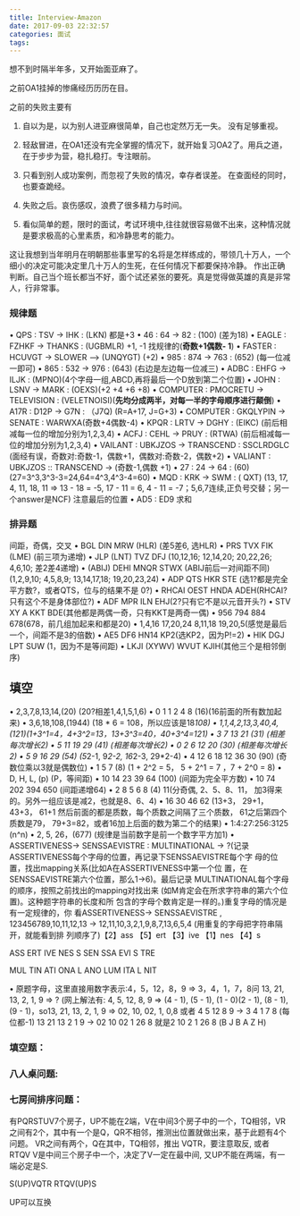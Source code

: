 ```yaml
---
title: Interview-Amazon
date: 2017-09-03 22:32:57
categories: 面试
tags:
---
```


想不到时隔半年多，又开始面亚麻了。

之前OA1挂掉的惨痛经历历历在目。

之前的失败主要有
1. 自以为是，以为别人进亚麻很简单，自己也定然万无一失。 没有足够重视。

2. 轻敌冒进，在OA1还没有完全掌握的情况下，就开始复习OA2了。用兵之道，在于步步为营，稳扎稳打。专注眼前。

3. 只看到别人成功案例，而忽视了失败的情况，幸存者误差。 在查面经的同时，也要查跪经。

4. 失败之后。哀伤感叹，浪费了很多精力与时间。

5. 看似简单的题，限时的面试，考试环境中,往往就很容易做不出来，这种情况就是要求极高的心里素质，和冷静思考的能力。

这让我想到当年明月在明朝那些事里写的名将是怎样练成的，带领几十万人，一个细小的决定可能决定里几十万人的生死，在任何情况下都要保持冷静。
作出正确判断。自己当个班长都当不好，面个试还紧张的要死。真是觉得做英雄的真是非常人，行非常事。

### 规律题
• QPS : TSV -> IHK : (LKN) 都是+3
• 46 : 64 -> 82 : (100) (差为18)
• EAGLE : FZHKF -> THANKS : (UGBMLR) +1, -1 找规律的(**奇数+1偶数- 1**)
• FASTER : HCUVGT -> SLOWER --> (UNQYGT) (+2)
• 985 : 874 -> 763 : (652) (每一位减一即可)
• 865 : 532 -> 976 : (643) (右边是左边每一位减三)
• ADBC : EHFG -> ILJK : (MPNO)(4个字母一组,ABCD,再将最后一个D放到第二个位置)
• JOHN : LSNV -> MARK : (OEXS)(+2 +4 +6 +8)
• COMPUTER : PMOCRETU -> TELEVISION : (VELETNOISI)(**先均分成两半，对每一半的字母顺序进行颠倒**)
• A17R : D12P -> G7N : （J7Q) (R=A+17, J=G+3)
• COMPUTER : GKQLYPIN -> SENATE : WARWXA(奇数+4偶数-4)
• KPQR : LRTV -> DGHY : (EIKC) (前后相减每一位的增加分别为1,2,3,4)
• ACFJ : CEHL -> PRUY : (RTWA) (前后相减每一位的增加分别为1,2,3,4)
• VAILANT : UBKJZOS -> TRANSCEND : SSCLRDGLC (面经有误，奇数对:奇数-1，偶数+1，偶数对:奇数-2，偶数+2)
• VALIANT : UBKJZOS :: TRANSCEND ->  (奇数-1,偶数 +1)
• 27 : 24 -> 64 : (60)(27=3^3,3^3-3=24,64=4^3,4^3-4=60)
• MQD : KRK -> SWM : ( QXT) (13, 17, 4, 11, 18, 11 => 13 - 18 = -5, 17 - 11 = 6, 4 - 11 = -7；5,6,7连续,正负号交替；另一个answer是NCF) 注意最后的位置
• AD5 : ED9 求和

### 排异题
间距，奇偶，交叉
• BGL DIN MRW (HLR) (差5差6, 选HLR)
• PRS TVX FIK (LME) (前三项为递增)
• JLP (LNT) TVZ DFJ (10,12,16; 12,14,20; 20,22,26; 4,6,10; 差2差4递增)
• (ABIJ) DEHI MNQR STWX (ABIJ前后一对间距不同) (1,2,9,10; 4,5,8,9; 13,14,17,18; 19,20,23,24)
• ADP QTS HKR STE (选1?都是完全平方数?，或者QTS，位与的结果不是 0?)
• RHCAI OEST HNDA ADEH(RHCAI?只有这个不是身体部位?)
• ADF MPR ILN EHJ(2?只有它不是以元音开头?)
• STV XY A KKT BDE(其他都是两偶一奇，只有KKT是两奇一偶)
• 956 794 884 678(678，前几组加起来和都是20)
• 1,4,16 17,20,24 8,11,18 19,20,5(感觉是最后一个，间距不是3的倍数)
• AE5 DF6 HN14 KP2(选KP2，因为P!=2)
• HIK DGJ LPT SUW (1，因为不是等间距)
• LKJI (XYWV) WVUT KJIH(其他三个是相邻倒序)

## 填空
• 2,3,7,8,13,14,(20) (20?相差1,4,1,5,1,6)
• 0 1 1 2 4 8 (16)(16前面的所有数加起来)
• 3,6,18,108,(1944) (18 * 6 = 108，所以应该是18*108)
• 1,1,4,2,13,3,40,4,(121)(1+3^1=4，4+3^2=13，13+3^3=40，40+3^4=121)
• 3 7 13 21 (31) (相差每次增长2)
• 5 11 19 29 (41) (相差每次增长2)
• 0 2 6 12 20 (30) (相差每次增长2)
• 5 9 16 29 (54) (5*2-1, 9*2-2, 16*2-3, 29*2-4)
• 4 12 6 18 12 36 30 (90) (奇数位乘以3就是偶数位)
• 1 5 7 (8) (1 + 2^2 = 5， 5 + 2^1 = 7 ，7 + 2^0 = 8)
• D, H, L, (p) (P，等间距)
• 10 14 23 39 64 (100) (间距为完全平方数)
• 10 74 202 394 650 (间距递增64)
• 2 8 5 6 8 (4) 11(分奇偶, 2、5、8、11， 加3得来的。另外一组应该是减2，也就是8、6、4)
• 16 30 46 62 (13+3， 29+1， 43+3， 61+1 然后前面的都是质数，每个质数之间隔了三个质数， 61之后第四个质数是79， 79+3=82，或者16加上后面的数为第二个的结果)
• 1:4:27:256:3125 (n^n)
• 2, 5, 26，(677) (规律是当前数字是前一个数字平方加1)
• ASSERTIVENESS-> SENSSAEVISTRE : MULTINATIONAL -> ?(记录
ASSERTIVENESS每个字母的位置，再记录下SENSSAEVISTRE每个字 母的位置，找出mapping关系(比如A在ASSERTIVENESS中第一个位 置，在SENSSAEVISTRE第六个位置，那么1->6)。最后记录 MULTINATIONAL每个字母的顺序，按照之前找出的mapping对找出来 (如M肯定会在所求字符串的第六个位置)。这种题字符串的长度和所 包含的字母个数肯定是一样的。)重复字母的情况是有一定规律的，你 看ASSERTIVENESS-> SENSSAEVISTRE , 123456789,10,11,12,13 -> 12,11,10,3,2,1,9,8,7,13,6,5,4 (用重复的字母把字符串隔开，就能看到排 列顺序了)【2】ass 【5】ert 【3】ive 【1】nes 【4】s

ASS ERT IVE NES S 
SEN SSA EVI S TRE 

MUL TIN ATI ONA L
ANO LUM ITA L NIT

• 原题字母，这里直接用数字表示:4，5，12，8，9 => 3，4，1，7，8问 13, 21, 13, 2, 1, 9 => ? 
(网上解法有:
4, 5, 12, 8, 9 => (4 - 1), (5 - 1), (1 - 0)(2 - 1), (8 - 1), (9 - 1)，so13, 21, 13, 2, 1, 9 => 02, 10, 02, 1, 0,8 
或者
4 5 12 8 9 -> 3 4 1 7 8 (每位都-1) 13 21 13 2 1 9 -> 02 10 02 1 26 8 就是2 10 2 1 26 8 (B J B A Z H)


### 填空题：

###  八人桌问题:

### 七房间排序问题：
有PQRSTUV7个房子，UP不能在2端，V在中间3个房子中的一个，TQ相邻，VR之间有2个，其中有一个是Q，QR不相邻，推测出位置就做出来，基于此题有4个问题。
VR之间有两个，Q在其中，TQ相邻，推出 VQTR，要注意取反, 或者 RTQV
V是中间三个房子中一个，决定了V一定在最中间,
又UP不能在两端，有一端必定是S.

S(UP)VQTR
RTQV(UP)S

UP可以互换
